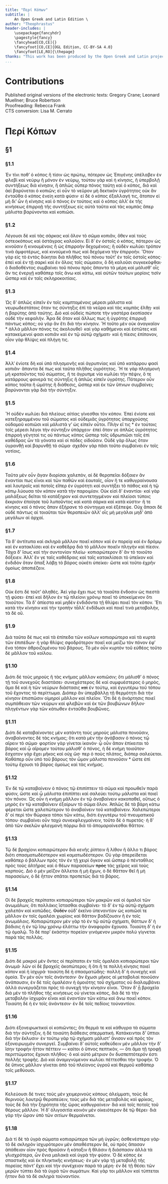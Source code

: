 ```yaml
---
title: "Περί Κόπων"
subtitle: |
	An Open Greek and Latin Edition \ 
author: "Theophrastus"
header-includes: | 
	\usepackage{fancyhdr}
	\pagestyle{fancy}
	\fancyhead[CO,CE]{}
	\fancyfoot[CO,CE]{OGL Edition, CC-BY-SA 4.0}
	\fancyfoot[LE,RO]{\thepage}
thanks: "This work has been produced by the Open Greek and Latin project through the help of volunteers. See contributions for details."
...
```


# Contributions  

Published original versions of the electronic texts: Gregory Crane; Leonard Muellner; Bruce Robertson  
 Proofreading: Rebecca Frank  
 CTS conversion: Lisa M. Cerrato  

# Περί Κόπων  

## §1  

### §1.1  

<p rend="indent"><pb facs="uiug.30112023840660-1583374486redo_0425"/><milestone unit="page" n="398" type="print"/> Ἐν τίνι ποθʼ ὁ κόπος <add>ἢ</add> τίσιν ὡς πρώτῳ, πότερον ὡς Ἐπιγένης ὑπέλαβεν ἐν φλεβὶ καὶ νεύρῳ ἢ μόνον ἐν νεύρῳ, τούτου γὰρ καὶ ἡ κίνησις, ἢ ὑπερβολῇ συντήξεως διὰ κίνησιν, ἢ ἁπλῶς οὗπερ πόνος ταύτῃ καὶ ὁ κόπος, διὸ καὶ ἀεὶ βαρύνεται ὁ κοπιῶν; εἰ οὖν τὸ νεῦρον μὴ δεκτικὸν ὑγρότητος οὐκ ἂν ἐνταῦθα ὁ κόπος ἐνείη κατὰ φύσιν· εἰ δὲ ὁ κόπος ἐξαλλαγή τις, ἄτοπον εἰ μὴ διʼ ὧν ἡ κίνησις καὶ ὁ πόνος ἐν τούτοις καὶ ὁ κόπος ἀλλʼ ἐκ τῆς κινήσεως ἐπιρροῇ τῆς συντήξεως εἰς αὐτὰ ταῦτα καὶ τὰς καμπὰς ἅπερ μάλιστα βαρύνονται καὶ κοπιῶσι. </p>  

### §1.2  

<p>Λέγουσι δὲ καὶ τὰς σάρκας καὶ ὅλον τὸ σῶμα κοπιᾶν, ὅθεν καὶ τοὺς ὀστεοκόπους <add>καὶ</add> ὀστάγρας καλοῦσιν. Εἰ δʼ ἐν ὀστοῖς ὁ κόπος, πότερον ὡς κινοῦσιν ἢ κινουμένοις ἢ ὡς ἐπιρροὴν δεχομένοις; ἢ οὐδὲν κωλύει τρόπον τινὰ ἀμφοτέρως, καὶ κινούμενά πως καὶ δεχόμενα τὴν ἐπιρροήν. Ὅταν γὰρ εἰς τὸ ἐντὸς διίκηται διὰ πλῆθος τοῦ πόνου τοῦτʼ ἐν τοῖς ὀστοῖς κόπος· ἐπεὶ καὶ ἐν τῇ σαρκὶ καὶ ἐν ὅλοις τοῖς σώμασιν, ὃ δὴ καλοῦσι συγκεκόφθαι· ὁ διαδοθέντος συμβαίνει τοῦ πόνου πρὸς ἅπαντα τὰ μέρη καὶ μάλισθʼ οἷς ἄν τις ἐνεργῇ καθάπερ τοῖς ἄνω καὶ κάτω, καὶ αὐτῶν τούτων μορίοις τισὶν ὥσπερ καὶ ἐν ταῖς σκληροκοιτίαις. </p>  

### §1.3  

<p>Ὡς δʼ ἁπλῶς εἰπεῖν ἐν τοῖς καμπτομένοις μέρεσι μάλιστα καὶ νευρωδεστάτοις ὅταν τις σύντηξις ἐπὶ τὰ νεῦρα καὶ τὰς καμπὰς ἔλθῃ· καὶ ἡ βαρύτης ἀπὸ ταύτης. Διὸ καὶ οὐδεὶς πώποτε τὴν γαστέρα ἐκοπίασεν οὐδὲ τὴν κεφαλήν. Ἆρα δὲ ὅταν καὶ ἄλλως πως ἡ ὑγρότης ἐπιρρυῇ πάντως κόπος; οὐ γὰρ ἂν ἔτι διὰ τὴν κίνησιν. Ἢ τοῦτο μὲν οὐκ ἀναγκαῖον * ἀλλὰ μᾶλλον πόνος τις ἀκολουθεῖ· καὶ γὰρ καθήμενοι καὶ ἑστῶτες καὶ κατακείμενοί φασι κοπιᾶν καὶ ἐν τῷ αὐτῷ σχήματι· καὶ ἡ πίεσις ἐπίπονον, οἷον γὰρ θλίψις καὶ πλήγη τις. </p>  

### §1.4  

<p>Ἀλλʼ ἐνίοτε δὴ καὶ ὑπὸ πλησμονῆς καὶ ἀγρυπνίας καὶ ὑπὸ κατάρρου φασὶ κοπιᾶν· ἅπαντα δέ πως καὶ ταῦτα πλῆθος ὑγρότητος. Ἥ τε γὰρ πλησμονὴ <add>μὴ</add> κρατοῦντος τοῦ σώματος, ἥ τε ἀγρυπμε νία κωλύει τὴν πέψιν, ὅ τε κατάρρους φανερά τις <pb facs="uiug.30112023840660-1583374486redo_0426"/> σύντηξις ἢ ἁπλῶς εἰπεῖν ὑγρότης. Πότερον οὖν κόπος ταῦτα ἢ ὠμότης ἢ διάθεσις, ὥσπερ καὶ ἐκ τῶν ὕπνων συμβαίνει; βαρύνονται γὰρ διὰ τὴν σύντηξιν. </p>  

### §1.5  

<p>Ἢ οὐδὲν κωλύει διὰ πλείους αἰτίας γίνεσθαι τὸν κόπον. Ἐπεὶ ἐνίοτε καὶ κατεξηραμμένου τοῦ σώματος καὶ οὐδεμιᾶς ὑγρότητος ὑπαρχούσης οὐδαμοῦ κοπιῶσι καὶ μάλιστά γʼ ὡς εἰπεῖν οὗτοι. Πλὴν εἴ τις * ἐν τούτοις τοῖς μέρεσι λέγοι τὴν σύντηξιν ὑπάρχειν· ἐπεὶ ὅταν γε ἁπλῶς ὑγρότητος ἐπιρροὴ γένηταί τις οὐ πάντως κόπος ὥσπερ τοῖς ὑδρωπιῶσι τοῖς ἐπὶ καθέδρας ὧν τὰ γόνατα καὶ οἱ πόδες οἰδοῦσιν. Οὐδὲ γὰρ ὅλως ὅταν ὑγρανθῇ καὶ βαρυνθῇ τὸ σῶμα· σχεδὸν γὰρ πᾶσι τοῦτο συμβαίνει ἐν τοῖς νοτίοις. </p>  

### §1.6  

<p>Ταῦτα μὲν οὖν ἄγαν διορίσαι χαλεπὸν, αἱ δὲ θεραπεῖαι δόξαιεν <add>ἂν</add> ἐναντίαι πως εἶναι καὶ τῶν παθῶν καὶ ἑαυταῖς, οἷον ἥ τε καθυγραίνουσα καὶ λουτροῖς καὶ ποτοῖς εἴπερ ἐν ὑγρότητι καὶ συντήξει τὸ πάθος καὶ <add>ἡ</add> τῷ κόπῳ λύουσα τὸν κόπον κατὰ τὴν παροιμίαν. Οὐκ εἰσὶ δʼ ἐναντίαι· καὶ γὰρ μαλάξεως δεῖται τὸ κατάξηρον καὶ συντετηγμένον καὶ πλείοσι τύποις ἔκκρισιν ἐποίησε τοῦ λυποῦντος καὶ κατὰ σάρκα καὶ κατὰ κύστιν· ἥ τε κίνησις καὶ ὁ πόνος ἅπαν ἐξήρανε τὸ σύντηγμα καὶ ἐξέπεψε. Οὐχ ἅπασι δὲ οὐδὲ πάντως αἱ τοιαῦται τῶν θεραπειῶν ἀλλʼ οἷς μὴ μεγάλαι μηδʼ ἀπὸ μεγάλων αἱ ἀρχαί. </p>  

### §1.7  

<p>Τὰ δʼ ἀντίτυπα καὶ σκληρὰ μᾶλλον ποιεῖ κόπον καὶ ἐν πορείᾳ καὶ ἐν δρόμῳ καὶ ἐν κατακλίσει καὶ ἐν καθέδρᾳ διὰ τὸ μᾶλλον ποιεῖν πληγὴν καὶ πίεσιν. Τάχα δ' ἴσως καὶ τὴν συντονίαν πλείω· κοπιαρώτερον δʼ ἂν τὸ τοιοῦτο δόξειεν. Ἀλλʼ ἔν γε ταῖς καθέδραις καὶ ταῖς κατακλίσεσι τὸ ὑπεῖκον καὶ ἐνδιδὸν ὅταν ἅπαξ λάβῃ τὸ βάρος οὐκέτι ὑπείκει· ὥστε καὶ τοῦτο ἐχρῆν ὁμοίως ἀποπιέζειν. </p>  

### §1.8  

<p>Οὐκ ἔστι δὲ τοῦτʼ ἀληθές. Ἀεὶ γὰρ ἔχει πως τὰ τοιαῦτα ἔνδοσιν ὡς πιεστὰ τῇ φύσει· ἐπεὶ καὶ δῆλον ἐν τῷ πλείονι χρόνῳ ποιεῖ τὸ ὑποκείμενον ὅτι τοιοῦτον. Τὰ δʼ ἀπίεστα καὶ μηδὲν ἐνδιδόντα τῇ θλίψει ποιεῖ τὸν κόπον. Ἔτι κατὰ τὴν κίνησιν καὶ τὴν τροπὴν τἆλλʼ ἐνδίδωσι καὶ ποιεῖ τινὰ μεταβολὴν, τὰ δὲ οὔ. </p>  

### §1.9  

<p>Διὰ ταῦτα δέ πως καὶ τὰ ἐπίπεδα τῶν κοίλων κοπιαρώτερα καὶ τὰ κυρτὰ τῶν ἐπιπέδων· ἡ γὰρ θλίψις σφοδρότερον ποιεῖ καὶ μείζω τὸν πόνον ἐφʼ ἕνα τόπον ἀθροιζομένου τοῦ βάρους. Τὸ μὲν οὖν κυρτὸν τοῦ εὐθέος τοῦτο δὲ μᾶλλον τοῦ κοίλου. </p>  

### §1.10  

<p>Διότι δὲ τοὺς μηροὺς ἢ τὰς κνήμας μᾶλλον κοπιῶσιν; ὅτι μάλισθʼ ὁ πόνος τῇ τοῦ συνεχοῦς διαστάσει· συνεχέστερος δὲ καὶ συμφυέστερος ὁ μηρὸς, ἅμα δὲ καὶ ἡ τῶν νεύρων διάστασις <del>καὶ</del> ἐν τούτῳ, καὶ ἐγγυτέρω τοῦ τόπου τοῦ ἔχοντος τὸ περίττωμα. Διόπερ ἂν ὑπερβάλλῃ τῇ θερμότητι διὰ τὴν κίνησιν <add>ἐπισπῶσιν οἱμηροὶ</add> μᾶλλον καὶ πλεῖον. Ὅτι δὲ ἡ ἀνάρτησις ποιεῖ συμπάθειαν τῶν νεύρων καὶ φλεβῶν καὶ ἐκ τῶν βουβώνων δῆλον· πληγέντων γὰρ τῶν κάτωθεν ἐνταῦθα βουβῶνες. </p>  

### §1.11  

<p>Διότι δὲ καταβαίνοντες μὲν κατάντη τοὺς μηροὺς μάλιστα πονοῦσιν, ἀναβαίνοντες δὲ τὰς κνήμας; ὅτι κατὰ μὲν τὴν ἀνάβασιν ὁ πόνος τῷ αἴρειν τὸ σῶμα· <pb facs="uiug.30112023840660-1583374486redo_0427"/> φορτίον γὰρ γίνεται ἱκανόν· ᾧ οὖν ἅπαν ἐπίκειται τὸ βάρος καὶ ᾧ αἴρομεν τούτου μάλισθʼ ὁ πόνος, ἡ δὲ κνήμη τοιοῦτον· ἔσχατον γὰρ ἔχει μῆκος καὶ οὐχ ὥσ· περ ὁ ποὺς πλάτος, διόπερ σαλεύεται. Καθάπερ οὖν ὑπὸ τοῦ βάρους τὸν ὦμον μάλιστα πονοῦσιν * ὥστε ἐπὶ τούτῳ ἔχουσι τὸ βάρος ὁμοίως καὶ τὰς κνήμας. </p>  

### §1.12  

<p>Ἐν δὲ τῷ καταβαίνειν ὁ πόνος τῷ ἐπιπίπτειν τὸ σῶμα καὶ προωθεῖν παρὰ φύσιν, ὥστε καὶ ᾧ μάλιστα ἐπιπίπτει καὶ σαλεύει τούτῳ μάλιστα καὶ ποιεῖ τὸν πόνον. Ὡς οὖν ἡ κνήμη μᾶλλον ἐν τῷ ἀναβαίνειν κακοπαθεῖ, οὕτως ὁ μηρὸς ἐν τῷ καταβαίνειν ἐξαίρων τὸ σῶμα ὅλον. Ἁπλῶς δὲ τὰ βάρη κάτω φέρεται ὥστε χαλεπώτερον τὸ ἀναβαίνειν τοῦ καταβαίνειν. Χαλεπώτεροι δʼ οἱ περὶ τὸν θώρακα τόποι τῶν κάτω, διότι ἐγγυτέρω τοῦ πνευματικοῦ τόπου· συμβαίνει οὖν ταχὺ συνεκφλεγμαίνειν, τοῦτο δὲ ὁ πυρετός· ἡ δʼ ἀπὸ τῶν σκελῶν φλεγμονὴ πόρρω διὰ τὸ ἀπομαραίνεσθαι θᾶττον. </p>  

### §1.13  

<p>Τῷ δὲ βραχίονι κοπιαρώτερον διὰ κενῆς ῥίπτειν <add>ἢ</add> λίθον ἢ ἄλλο τι βάρος διότι σπασματωδέστερον καὶ καματωδέστερον. Οὐ γὰρ ἀπερείδεται καθάπερ ὁ βάλλων πρὸς τὸν ἐν τῇ χειρὶ ὄγκον καὶ ὥσπερ ὁ πένταθλος πρὸς τοὺς ἁλτῆρας <add>καὶ ὁ θέων παρασείων <del>πρὸς</del> τὰς χεῖρας</add> καὶ τοὺς καρπούς. Διὸ ὁ μὲν μεῖζον ἅλλεται ἢ μὴ ἔχων, ὁ δὲ θᾶττον θεῖ ἢ μὴ παρασείων, ὁ δὲ ἧττον σπᾶται προπετῶς διὰ τὸ βάρος. </p>  

### §1.14  

<p>Οἱ δὲ βραχεῖς περίπατοι κοπιαρώτεροι τῶν μακρῶν καὶ οἱ ὁμαλοὶ τῶν ἀνωμάλων, ὅτι πολλάκις ἵστασθαι συμβαίνει· τὸ δʼ ἐν τῷ αὐτῷ σχήματι χαλεπὸν καὶ κοπῶδες. <del>Οὐδέν</del> οὐδʼ ἐκεῖνο ὑπεναντίον ὡς κοπιῶσί τε μᾶλλον ἐν τοῖς ὁμαλέσι χωρίοις καὶ θᾶττον βαδίζουσιν ἢ ἐν τοῖς ἀνωμάλοις. Κοπιαρώτερον μὲν γὰρ τὸ ἐν <add>τῷ</add> αὐτῷ σχήματι, θάττων δʼ ἡ βάδισις ἡ ἐν τῷ ἴσῳ χρόνῳ ἐλάττω τὴν ἀναφορὰν ἔχουσα. Τοιαύτη δʼ ἡ ἐν τῷ ὁμαλῷ. Τὸ δὲ παρʼ ἑκάστην πορείαν γινόμενον <add>μικρὸν πολὺ</add> γίγνεται παρὰ τὰς πολλάς. </p>  

### §1.15  

<p>Διότι δὲ μακροὶ μὲν ὄντες οἱ περίπατοι ἐν τοῖς ὁμαλέσι κοπιαρώτεροι τῶν ἀνωμά· λῶν οἱ δὲ βραχεῖς ἀκοπώτεροι; ἢ ὅτι ἥ τε πολλὴ κίνησις ποιεῖ κόπον καὶ <add>ἡ</add> ἰσχυρά· τοιαύτη <add>δὲ ἡ</add> σπασματώδης· πολλὴ δʼ ἡ συνεχὴς καὶ ὁμοία. Ἐν μὲν οὖν τοῖς ἀνάντεσιν· ἂν ἔχωσι μῆκος αἱ μεταβολαὶ ποιοῦσιν ἀνάπαυσιν, ἐν δὲ τοῖς ὁμαλέσιν ἡ ὁμοιότης τοῦ σχήματος οὐ διαλαμβάνει ἀλλὰ συνεργάζεται πρὸς τὸ συνεχῆ τὴν κίνησιν εἶναι. Ὅταν δʼ ᾖ βραχεῖα διὰ μὲν τὸ πλῆθος τῆς κινήσεως οὐ γίνεται κόπος, διὰ δὲ τὸ τὴν μεταβολὴν ἰσχυρὰν εἶναι καὶ ἐναντίαν τῶν κάτω καὶ ἄνω ποιεῖ κόπον. Τοιαύτη δὲ ἡ ἐν τοῖς ἀνάντεσιν· ἐν δὲ τοῖς πεδίοις τοὐναντίον. </p>  

### §1.16  

<p>Διότι ἐξονειρωκτικοὶ οἱ κοπιῶντες; ὅτι θερμά τε καὶ κάθυγρα τὰ σώματα διὰ τὴν σύντηξιν, ἡ δὲ τοιαύτη διάθεσις σπερματική. Κατάκεινται δʼ ὕπτιοι διὰ τὴν ἔκλυσιν· ἐν τούτῳ γὰρ τῷ σχήματι μάλιστʼ ἄνισον καὶ πρὸς τὸν ἐξονειρωγμὸν συνεργεῖ. Συμβαίνει δʼ αὐτοῖς καθεύδειν μὲν μᾶλλον τὴν δʼ ἴσην τροφὴν ἧττον πέττειν — <pb facs="uiug.30112023840660-1583374486redo_0428"/> καίτοι ὁ ὕπνος πεπτικὸν, — ὅτι ἅμα τῇ τροφῇ περιττώματος ἔχουσι πλῆθος· ὃ καὶ αὐτὸ μέτριον ὂν δυσπεπτότερόν ἐστι πολλῆς τροφῆς. Διὸ καὶ ἀναμιγνύμενον κωλύει πέττεσθαι τὴν τροφήν. Ὁ δὲ ὕπνος μᾶλλον γίνεται ἀπὸ τοῦ πλείονος ὑγροῦ καὶ θερμοῦ καθάπερ τοῖς μεθύουσι. </p>  

### §1.17  

<p>Κελεύουσι δέ τινες τοὺς μὲν χειμερινοὺς <add>κόπους</add> ἀλείμματι, τοὺς δὲ θερινοὺς λουτρῷ θεραπεύειν, τοὺς μὲν διὰ τὰς μεταβολὰς καὶ φρίκας, τοὺς δὲ διὰ τὴν ξηρότητα τῆς ὥρας καθυγραίνειν· διὸ καὶ τοῖς ποτοῖς τοῦ θέρους μᾶλλον. Ἡ δʼ ὀλιγοσιτία κοινὸν μὲν οἰκειότερον δὲ τῷ θέρει· διὰ γὰρ τὴν ὥραν ὑπὸ τῶν σιτίων θερμαίνεται. </p>  

### §1.18  

<p>Διὰ τί δὲ τὰ ὑγρὰ σώματα κοπιαρώτερα τῶν μὴ ὑγρῶν; ἀσθενέστερα γάρ· τὸ δὲ σκληρὸν ἰσχυρότερον μὲν ἀπαθέστερον δὲ, οὐ πρὸς ἅπασαν ἀπάθειαν οἷον πρὸς θραῦσιν ἢ κάταξιν ἢ θλάσιν ἢ διάσπασιν ἀλλὰ τὰ γλισχρότερα, ὧν ἔνια μαλακὰ καὶ ὑγρὰ τὴν φύσιν. Ὁ δὲ κόπος ἐκ σπαστικῆς καὶ ἐκ πληκτικῆς κινήσεως· ἐν μὲν γὰρ τῇ μεταβολῇ τῆς πορείας πάντʼ ἔχει καὶ τὴν συνέχειαν παρὰ τὰ μέρη· ἐν δὲ τῇ θέσει τῶν μερῶν τύπτει διὰ τὰ ὑγρὰ τῶν σωμάτων. Καὶ γάρ τοι <gap reason="lost" rend="..."/> μᾶλλον καὶ τύπτεται ἧττον διὰ <gap reason="lost" rend="..."/> τὰ δὲ σκληρὰ τοὐναντίον. </p>  

